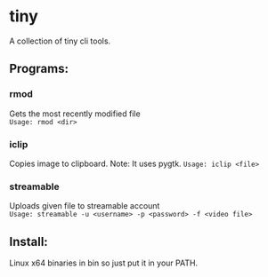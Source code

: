 tiny
====

A collection of tiny cli tools.

## Programs:

### rmod
Gets the most recently modified file<br>
`Usage: rmod <dir>`

### iclip
Copies image to clipboard. Note: It uses pygtk.
`Usage: iclip <file>`

### streamable
Uploads given file to streamable account<br>
`Usage: streamable -u <username> -p <password> -f <video file>`

## Install:
Linux x64 binaries in bin so just put it in your PATH.
